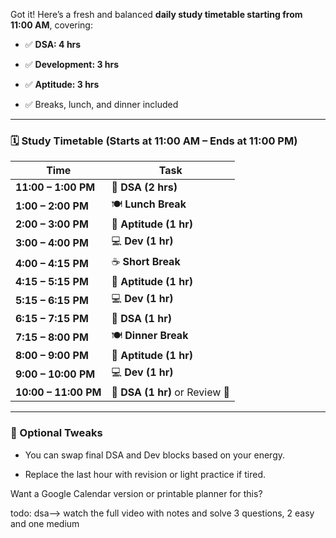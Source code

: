 Got it! Here’s a fresh and balanced **daily study timetable starting from 11:00 AM**, covering:

- ✅ **DSA: 4 hrs**
    
- ✅ **Development: 3 hrs**
    
- ✅ **Aptitude: 3 hrs**
    
- ✅ Breaks, lunch, and dinner included
    

---

### 🗓️ **Study Timetable (Starts at 11:00 AM – Ends at 11:00 PM)**

|Time|Task|
|---|---|
|**11:00 – 1:00 PM**|🧠 **DSA (2 hrs)**|
|**1:00 – 2:00 PM**|🍽️ **Lunch Break**|
|**2:00 – 3:00 PM**|📐 **Aptitude (1 hr)**|
|**3:00 – 4:00 PM**|💻 **Dev (1 hr)**|
|**4:00 – 4:15 PM**|☕ **Short Break**|
|**4:15 – 5:15 PM**|📐 **Aptitude (1 hr)**|
|**5:15 – 6:15 PM**|💻 **Dev (1 hr)**|
|**6:15 – 7:15 PM**|🧠 **DSA (1 hr)**|
|**7:15 – 8:00 PM**|🍽️ **Dinner Break**|
|**8:00 – 9:00 PM**|📐 **Aptitude (1 hr)**|
|**9:00 – 10:00 PM**|💻 **Dev (1 hr)**|
|**10:00 – 11:00 PM**|🧠 **DSA (1 hr)** or Review 🔁|

---

### 🔄 Optional Tweaks

- You can swap final DSA and Dev blocks based on your energy.
    
- Replace the last hour with revision or light practice if tired.
    

Want a Google Calendar version or printable planner for this?


todo:
dsa--> watch the full video with notes and solve 3 questions, 2 easy and one medium